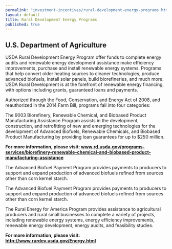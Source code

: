 ```yaml
---
permalink: "investment-incentives/rural-development-energy-programs.html"
layout: default
title: Rural Development Energy Programs
published: true
---
```


<H2>U.S. Department of Agriculture</h2>
<P>USDA Rural Development Energy Program offer funds to complete energy audits and renewable energy development assistance make efficiency improvements, purchase and install renewable energy systems. Programs that help convert older heating sources to cleaner technologies, produce advanced biofuels, install solar panels, build biorefineries, and much more. USDA Rural Development is at the forefront of renewable energy financing, with options including grants, guaranteed loans and payments. </p>
<P>Authorized through the Food, Conservation, and Energy Act of 2008, and reauthorized in the 2014 Farm Bill, programs fall into four categories:</p>
<P>The 9003 Biorefinery, Renewable Chemical, and Biobased Product Manufacturing Assistance Program assists in the development, construction, and retrofitting of new and emerging technologies for the development of Advanced Biofuels, Renewable Chemicals, and Biobased Product Manufacturing by providing loan guarantees for up to $250 million. </p>
<P><B>For more information, please visit: <A href="www.rd.usda.gov/programs-services/biorefinery-renewable-chemical-and-biobased-product-manufacturing-assistance">www.rd.usda.gov/programs-services/biorefinery-renewable-chemical-and-biobased-product-manufacturing-assistance</a></b></p>
<P>The Advanced Biofuel Payment Program provides payments to producers to support and expand production of advanced biofuels refined from sources other than corn kernel starch. </p>
<P>The Advanced Biofuel Payment Program provides payments to producers to support and expand production of advanced biofuels refined from sources other than corn kernel starch. </p>
<P>The Rural Energy for America Program provides assistance to agricultural producers and rural small businesses to complete a variety of projects, including renewable energy systems, energy efficiency improvements, renewable energy development, energy audits, and feasibility studies. </p>
<P><B>For more information, please visit: <A href="http://www.rurdev.usda.gov/Energy.html">http://www.rurdev.usda.gov/Energy.html</a></b></p>
